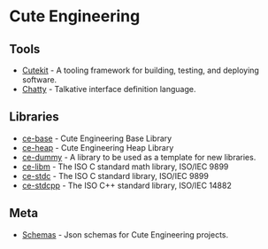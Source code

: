 # Cute Engineering

## Tools

 - [Cutekit](https://github.com/cute-engineering/cutekit) - A tooling framework for building, testing, and deploying software.
 - [Chatty](https://github.com/cute-engineering/chatty) - Talkative interface definition language.

## Libraries

 - [ce-base](https://github.com/cute-engineering/ce-base) - Cute Engineering Base Library
 - [ce-heap](https://github.com/cute-engineering/ce-heap) - Cute Engineering Heap Library
 - [ce-dummy](https://github.com/cute-engineering/ce-dummy) - A library to be used as a template for new libraries.
 - [ce-libm](https://github.com/cute-engineering/ce-libm) - The ISO C standard math library, ISO/IEC 9899
 - [ce-stdc](https://github.com/cute-engineering/ce-stdcpp) - The ISO C standard library, ISO/IEC 9899
 - [ce-stdcpp](https://github.com/cute-engineering/ce-stdcpp) - The ISO C++ standard library, ISO/IEC 14882

## Meta

- [Schemas](https://github.com/cute-engineering/schemas) - Json schemas for Cute Engineering projects.
